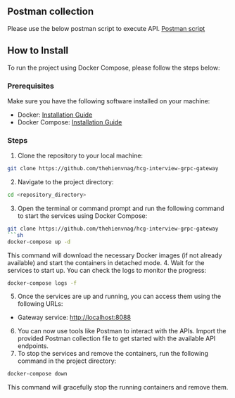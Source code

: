 ## Postman collection
Please use the below postman script to execute API.
[Postman script](https://github.com/thehienvnag/hcg-interview-grpc-gateway/blob/master/HCG_Interview_PostmanScript.postman_collection.json)

## How to Install

To run the project using Docker Compose, please follow the steps below:

### Prerequisites
Make sure you have the following software installed on your machine:
- Docker: [Installation Guide](https://docs.docker.com/get-docker/)
- Docker Compose: [Installation Guide](https://docs.docker.com/compose/install/)

### Steps
1. Clone the repository to your local machine:
```sh
git clone https://github.com/thehienvnag/hcg-interview-grpc-gateway
```
2. Navigate to the project directory:
```sh
cd <repository_directory>
```
3. Open the terminal or command prompt and run the following command to start the services using Docker Compose:
```sh
git clone https://github.com/thehienvnag/hcg-interview-grpc-gateway
```sh
docker-compose up -d
```
This command will download the necessary Docker images (if not already available) and start the containers in detached mode.
4. Wait for the services to start up. You can check the logs to monitor the progress:
```sh
docker-compose logs -f
```
5. Once the services are up and running, you can access them using the following URLs:
- Gateway service: [http://localhost:8088](http://localhost:8088)
6. You can now use tools like Postman to interact with the APIs. Import the provided Postman collection file to get started with the available API endpoints.
7. To stop the services and remove the containers, run the following command in the project directory:
```sh
docker-compose down
```
This command will gracefully stop the running containers and remove them.
